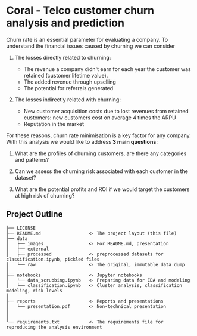 # Coral - Telco customer churn analysis and prediction

Churn rate is an essential parameter for evaluating a company.  To understand the financial issues caused by churning we can consider

1. The losses directly related to churning:
    - The revenue a company didn't earn for each year the customer was retained (customer lifetime value).
    - The added revenue through upselling
    - The potential for referrals generated


2. The losses indirectly related with churning:

    - New customer acquisition costs due to lost revenues from retained customers: new customers cost on average 4 times the ARPU
    - Reputation in the market

For these reasons, churn rate minimisation is a key factor for any company. With this analysis we would like to address **3 main questions**:

1. What are the profiles of churning customers, are there any categories and patterns?

2. Can we assess the churning risk associated with each customer in the dataset?

3. What are the potential profits and ROI if we would target the customers at high risk of churning?

## Project Outline

    ├── LICENSE
    ├── README.md                  <- The project layout (this file)
    ├── data
    │   ├── images                 <- For README.md, presentation
    │   ├── external
    │   ├── processed              <- preprocessed datasets for classification.ipynb, pickled files
    │   └── raw                    <- The original, immutable data dump
    │
    ├── notebooks                  <- Jupyter notebooks
    │   └── data_scrubbing.ipynb   <- Preparing data for EDA and modeling
    │   └── classification.ipynb   <- Cluster analysis, classification modeling, risk levels
    │
    ├── reports                    <- Reports and presentations
    │   └── presentation.pdf       <- Non-technical presentation
    │
    │
    └── requirements.txt           <- The requirements file for reproducing the analysis environment 
